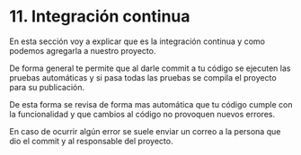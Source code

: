 # 11. Integración continua

En esta sección voy a explicar que es la integración continua y como podemos agregarla a nuestro proyecto.

De forma general te permite que al darle commit a tu código se ejecuten las pruebas automáticas y si pasa todas las pruebas  se compila el proyecto para su publicación.

De esta forma se revisa de forma mas automática que tu código cumple con la funcionalidad y que cambios al código no provoquen nuevos errores.

En caso de ocurrir algún error se suele enviar un correo a la persona que dio el commit y al responsable del proyecto.



## 



